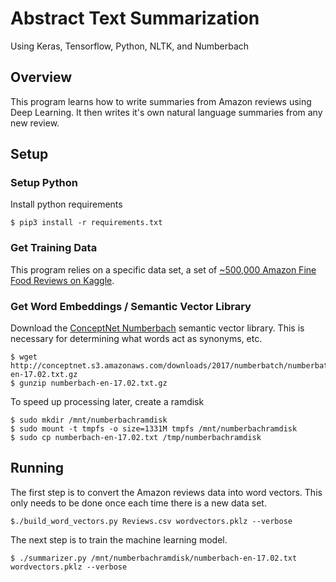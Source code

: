 # Abstract Text Summarization

Using Keras, Tensorflow, Python, NLTK, and Numberbach

## Overview

This program learns how to write summaries from Amazon reviews using Deep Learning. It then writes it's own natural language summaries from any new review.

## Setup

### Setup Python

Install python requirements

```
$ pip3 install -r requirements.txt
```

### Get Training Data

This program relies on a specific data set, a set of [~500,000 Amazon Fine Food Reviews on Kaggle](https://www.kaggle.com/snap/amazon-fine-food-reviews).


### Get Word Embeddings / Semantic Vector Library

Download the [ConceptNet Numberbach](https://github.com/commonsense/) semantic vector library. This is necessary for determining what words act as synonyms, etc.

```
$ wget http://conceptnet.s3.amazonaws.com/downloads/2017/numberbatch/numberbatch-en-17.02.txt.gz
$ gunzip numberbach-en-17.02.txt.gz
```

To speed up processing later, create a ramdisk

```
$ sudo mkdir /mnt/numberbachramdisk
$ sudo mount -t tmpfs -o size=1331M tmpfs /mnt/numberbachramdisk
$ sudo cp numberbach-en-17.02.txt /tmp/numberbachramdisk
```

## Running

The first step is to convert the Amazon reviews data into word vectors. This only needs to be done once each time there is a new data set.

```
$./build_word_vectors.py Reviews.csv wordvectors.pklz --verbose
```

The next step is to train the machine learning model.

```
$ ./summarizer.py /mnt/numberbachramdisk/numberbach-en-17.02.txt wordvectors.pklz --verbose
```